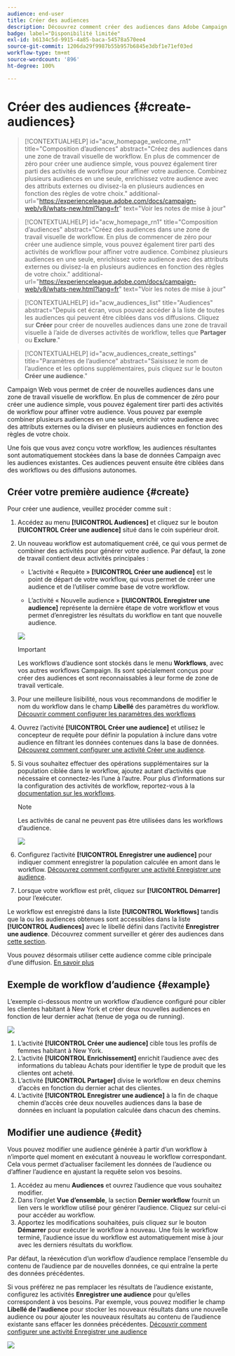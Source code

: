 ```yaml
---
audience: end-user
title: Créer des audiences
description: Découvrez comment créer des audiences dans Adobe Campaign Web
badge: label="Disponibilité limitée"
exl-id: b6134c5d-9915-4a85-baca-54578a570ee4
source-git-commit: 1206da29f9987b55b957b6845e3dbf1e71ef03ed
workflow-type: tm+mt
source-wordcount: '896'
ht-degree: 100%

---
```


# Créer des audiences {#create-audiences}

>[!CONTEXTUALHELP]
>id="acw_homepage_welcome_rn1"
>title="Composition d’audiences"
>abstract="Créez des audiences dans une zone de travail visuelle de workflow. En plus de commencer de zéro pour créer une audience simple, vous pouvez également tirer parti des activités de workflow pour affiner votre audience. Combinez plusieurs audiences en une seule, enrichissez votre audience avec des attributs externes ou divisez-la en plusieurs audiences en fonction des règles de votre choix."
>additional-url="https://experienceleague.adobe.com/docs/campaign-web/v8/whats-new.html?lang=fr" text="Voir les notes de mise à jour"

<!--TO REMOVE BELOW-->

>[!CONTEXTUALHELP]
>id="acw_homepage_rn1"
>title="Composition d’audiences"
>abstract="Créez des audiences dans une zone de travail visuelle de workflow. En plus de commencer de zéro pour créer une audience simple, vous pouvez également tirer parti des activités de workflow pour affiner votre audience. Combinez plusieurs audiences en une seule, enrichissez votre audience avec des attributs externes ou divisez-la en plusieurs audiences en fonction des règles de votre choix."
>additional-url="https://experienceleague.adobe.com/docs/campaign-web/v8/whats-new.html?lang=fr" text="Voir les notes de mise à jour"

<!--TO REMOVE ABOVE-->

>[!CONTEXTUALHELP]
>id="acw_audiences_list"
>title="Audiences"
>abstract="Depuis cet écran, vous pouvez accéder à la liste de toutes les audiences qui peuvent être ciblées dans vos diffusions. Cliquez sur **Créer** pour créer de nouvelles audiences dans une zone de travail visuelle à l’aide de diverses activités de workflow, telles que **Partager** ou **Exclure**."

>[!CONTEXTUALHELP]
>id="acw_audiences_create_settings"
>title="Paramètres de l’audience"
>abstract="Saisissez le nom de l’audience et les options supplémentaires, puis cliquez sur le bouton **Créer une audience**."

Campaign Web vous permet de créer de nouvelles audiences dans une zone de travail visuelle de workflow. En plus de commencer de zéro pour créer une audience simple, vous pouvez également tirer parti des activités de workflow pour affiner votre audience. Vous pouvez par exemple combiner plusieurs audiences en une seule, enrichir votre audience avec des attributs externes ou la diviser en plusieurs audiences en fonction des règles de votre choix.

Une fois que vous avez conçu votre workflow, les audiences résultantes sont automatiquement stockées dans la base de données Campaign avec les audiences existantes. Ces audiences peuvent ensuite être ciblées dans des workflows ou des diffusions autonomes.

## Créer votre première audience {#create}

Pour créer une audience, veuillez procéder comme suit :

1. Accédez au menu **[!UICONTROL Audiences]** et cliquez sur le bouton **[!UICONTROL Créer une audience]** situé dans le coin supérieur droit.

1. Un nouveau workflow est automatiquement créé, ce qui vous permet de combiner des activités pour générer votre audience. Par défaut, la zone de travail contient deux activités principales :

   * L’activité « Requête » **[!UICONTROL Créer une audience]** est le point de départ de votre workflow, qui vous permet de créer une audience et de l’utiliser comme base de votre workflow.

   * L’activité « Nouvelle audience » **[!UICONTROL Enregistrer une audience]** représente la dernière étape de votre workflow et vous permet d’enregistrer les résultats du workflow en tant que nouvelle audience.

   ![](assets/create-audience-blank.png)

   >[!IMPORTANT]
   >
   >Les workflows d’audience sont stockés dans le menu **Workflows**, avec vos autres workflows Campaign. Ils sont spécialement conçus pour créer des audiences et sont reconnaissables à leur forme de zone de travail verticale.

1. Pour une meilleure lisibilité, nous vous recommandons de modifier le nom du workflow dans le champ **Libellé** des paramètres du workflow. [Découvrir comment configurer les paramètres des workflows](../workflows/workflow-settings.md)

1. Ouvrez l’activité **[!UICONTROL Créer une audience]** et utilisez le concepteur de requête pour définir la population à inclure dans votre audience en filtrant les données contenues dans la base de données. [Découvrez comment configurer une activité Créer une audience](../workflows/activities/build-audience.md).

1. Si vous souhaitez effectuer des opérations supplémentaires sur la population ciblée dans le workflow, ajoutez autant d’activités que nécessaire et connectez-les l’une à l’autre. Pour plus d’informations sur la configuration des activités de workflow, reportez-vous à la [documentation sur les workflows](../workflows/activities/about-activities.md).

   >[!NOTE]
   >
   >Les activités de canal ne peuvent pas être utilisées dans les workflows d’audience.

   ![](assets/audience-creation-canvas.png)

1. Configurez l’activité **[!UICONTROL Enregistrer une audience]** pour indiquer comment enregistrer la population calculée en amont dans le workflow. [Découvrez comment configurer une activité Enregistrer une audience](../workflows/activities/save-audience.md).

1. Lorsque votre workflow est prêt, cliquez sur **[!UICONTROL Démarrer]** pour l’exécuter.

Le workflow est enregistré dans la liste **[!UICONTROL Workflows]** tandis que la ou les audiences obtenues sont accessibles dans la liste **[!UICONTROL Audiences]** avec le libellé défini dans l’activité **Enregistrer une audience**. Découvrez comment surveiller et gérer des audiences dans [cette section](manage-audience.md).

Vous pouvez désormais utiliser cette audience comme cible principale d’une diffusion. [En savoir plus](add-audience.md)

## Exemple de workflow d’audience {#example}

L’exemple ci-dessous montre un workflow d’audience configuré pour cibler les clientes habitant à New York et créer deux nouvelles audiences en fonction de leur dernier achat (tenue de yoga ou de running).

![](assets/audiences-example.png)

1. L’activité **[!UICONTROL Créer une audience]** cible tous les profils de femmes habitant à New York.
1. L’activité **[!UICONTROL Enrichissement]** enrichit l’audience avec des informations du tableau Achats pour identifier le type de produit que les clientes ont acheté.
1. L’activité **[!UICONTROL Partager]** divise le workflow en deux chemins d’accès en fonction du dernier achat des clientes.
1. L’activité **[!UICONTROL Enregistrer une audience]** à la fin de chaque chemin d’accès crée deux nouvelles audiences dans la base de données en incluant la population calculée dans chacun des chemins.

## Modifier une audience {#edit}

Vous pouvez modifier une audience générée à partir d’un workflow à n’importe quel moment en exécutant à nouveau le workflow correspondant. Cela vous permet d’actualiser facilement les données de l’audience ou d’affiner l’audience en ajustant la requête selon vos besoins.

1. Accédez au menu **Audiences** et ouvrez l’audience que vous souhaitez modifier.
1. Dans l’onglet **Vue d’ensemble**, la section **Dernier workflow** fournit un lien vers le workflow utilisé pour générer l’audience. Cliquez sur celui-ci pour accéder au workflow.
1. Apportez les modifications souhaitées, puis cliquez sur le bouton **Démarrer** pour exécuter le workflow à nouveau. Une fois le workflow terminé, l’audience issue du workflow est automatiquement mise à jour avec les derniers résultats du workflow.

Par défaut, la réexécution d’un workflow d’audience remplace l’ensemble du contenu de l’audience par de nouvelles données, ce qui entraîne la perte des données précédentes.

Si vous préférez ne pas remplacer les résultats de l’audience existante, configurez les activités **Enregistrer une audience** pour qu’elles correspondent à vos besoins. Par exemple, vous pouvez modifier le champ **Libellé de l’audience** pour stocker les nouveaux résultats dans une nouvelle audience ou pour ajouter les nouveaux résultats au contenu de l’audience existante sans effacer les données précédentes. [Découvrir comment configurer une activité Enregistrer une audience](../workflows/activities/save-audience.md)

![](assets/edit-audience-save.png)
